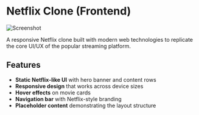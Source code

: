 # Netflix Clone (Frontend)

![Screenshot](./Screenshot%202025-04-27%20015430.png)

A responsive Netflix clone built with modern web technologies to replicate the core UI/UX of the popular streaming platform.

## Features

- **Static Netflix-like UI** with hero banner and content rows
- **Responsive design** that works across device sizes
- **Hover effects** on movie cards
- **Navigation bar** with Netflix-style branding
- **Placeholder content** demonstrating the layout structure
